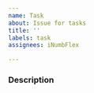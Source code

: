 ```yaml
---
name: Task
about: Issue for tasks
title: ''
labels: task
assignees: iNumbFlex

---
```


### Description
